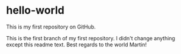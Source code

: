# hello-world
This is my first repository on GitHub. 

This is the first branch of my first repository. I didn't change anything except this readme text. 
Best regards to the world
Martin! 
